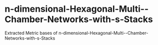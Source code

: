 # n-dimensional-Hexagonal-Multi--Chamber-Networks-with-s-Stacks
Extracted Metric bases of n-dimensional-Hexagonal-Multi--Chamber-Networks-with-s-Stacks
